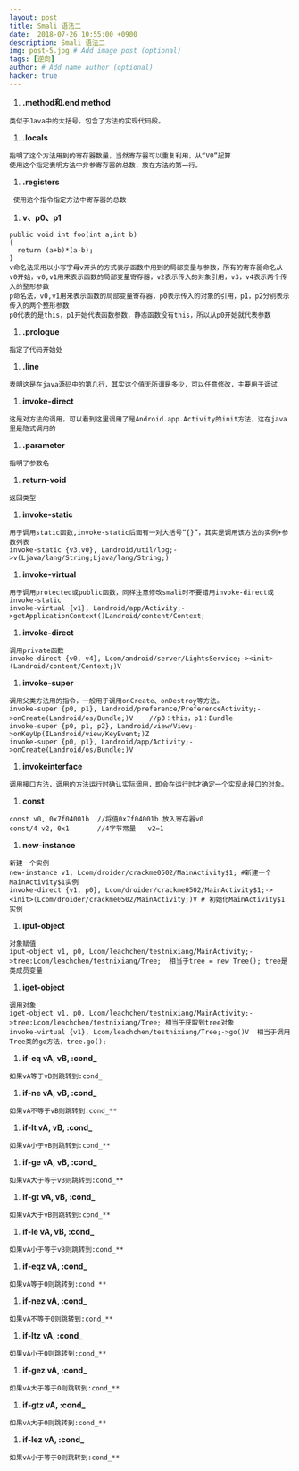 ```yaml
---
layout: post
title: Smali 语法二
date:  2018-07-26 10:55:00 +0900
description: Smali 语法二
img: post-5.jpg # Add image post (optional)
tags: [逆向]
author: # Add name author (optional)
hacker: true
---
```


1. **.method和.end method**
```
类似于Java中的大括号，包含了方法的实现代码段。
```

1. **.locals**
```
指明了这个方法用到的寄存器数量，当然寄存器可以重复利用，从“V0”起算
使用这个指定表明方法中非参寄存器的总数，放在方法的第一行。
```

1. **.registers**
```
 使用这个指令指定方法中寄存器的总数
```

1. **v、p0、p1**
```
public void int foo(int a,int b)
{
  return (a+b)*(a-b);
}
v命名法采用以小写字母v开头的方式表示函数中用到的局部变量与参数，所有的寄存器命名从v0开始，v0,v1用来表示函数的局部变量寄存器，v2表示传入的对象引用，v3，v4表示两个传入的整形参数
p命名法，v0,v1用来表示函数的局部变量寄存器，p0表示传入的对象的引用，p1，p2分别表示传入的两个整形参数
p0代表的是this，p1开始代表函数参数，静态函数没有this，所以从p0开始就代表参数
```

1. **.prologue**
```
指定了代码开始处
```

1. **.line**
```
表明这是在java源码中的第几行，其实这个值无所谓是多少，可以任意修改，主要用于调试
```

1. **invoke-direct**
```
这是对方法的调用，可以看到这里调用了是Android.app.Activity的init方法，这在java里是隐式调用的
```

1. **.parameter**
```
指明了参数名
```

1. **return-void**
```
返回类型
```

1. **invoke-static**
```
用于调用static函数,invoke-static后面有一对大括号“{}”，其实是调用该方法的实例+参数列表
invoke-static {v3,v0}, Landroid/util/log;->v(Ljava/lang/String;Ljava/lang/String;)
```

1. **invoke-virtual**
```
用于调用protected或public函数，同样注意修改smali时不要错用invoke-direct或invoke-static
invoke-virtual {v1}, Landroid/app/Activity;->getApplicationContext()Landroid/content/Context;
```

1. **invoke-direct**
```
调用private函数
invoke-direct {v0, v4}, Lcom/android/server/LightsService;-><init>(Landroid/content/Context;)V
```

1. **invoke-super**
```
调用父类方法用的指令，一般用于调用onCreate、onDestroy等方法。
invoke-super {p0, p1}, Landroid/preference/PreferenceActivity;->onCreate(Landroid/os/Bundle;)V    //p0：this，p1：Bundle
invoke-super {p0, p1, p2}, Landroid/view/View;->onKeyUp(ILandroid/view/KeyEvent;)Z
invoke-super {p0, p1}, Landroid/app/Activity;->onCreate(Landroid/os/Bundle;)V
```

1. **invokeinterface**
```
调用接口方法，调用的方法运行时确认实际调用，即会在运行时才确定一个实现此接口的对象。
```

1. **const**
```
const v0, 0x7f04001b  //将值0x7f04001b 放入寄存器v0
const/4 v2, 0x1       //4字节常量   v2=1
```

1. **new-instance**
```
新建一个实例
new-instance v1, Lcom/droider/crackme0502/MainActivity$1; #新建一个MainActivity$1实例  
invoke-direct {v1, p0}, Lcom/droider/crackme0502/MainActivity$1;-><init>(Lcom/droider/crackme0502/MainActivity;)V # 初始化MainActivity$1实例  
```

1. **iput-object**
```
对象赋值
iput-object v1, p0, Lcom/leachchen/testnixiang/MainActivity;->tree:Lcom/leachchen/testnixiang/Tree;  相当于tree = new Tree(); tree是类成员变量
```
1. **iget-object**
```
调用对象
iget-object v1, p0, Lcom/leachchen/testnixiang/MainActivity;->tree:Lcom/leachchen/testnixiang/Tree; 相当于获取到tree对象
invoke-virtual {v1}, Lcom/leachchen/testnixiang/Tree;->go()V  相当于调用Tree类的go方法，tree.go();
```

1. **if-eq vA, vB, :cond_**
```
如果vA等于vB则跳转到:cond_
```

1. **if-ne vA, vB, :cond_**
```
如果vA不等于vB则跳转到:cond_**
```

1. **if-lt vA, vB, :cond_**
```
如果vA小于vB则跳转到:cond_**
```

1. **if-ge vA, vB, :cond_**
```
如果vA大于等于vB则跳转到:cond_**
```

1. **if-gt vA, vB, :cond_**
```
如果vA大于vB则跳转到:cond_**
```

1. **if-le vA, vB, :cond_**
```
如果vA小于等于vB则跳转到:cond_**
```

1. **if-eqz vA, :cond_**
```
如果vA等于0则跳转到:cond_**
```

1. **if-nez vA, :cond_**
```
如果vA不等于0则跳转到:cond_**
```

1. **if-ltz vA, :cond_**
```
如果vA小于0则跳转到:cond_**
```

1. **if-gez vA, :cond_**
```
如果vA大于等于0则跳转到:cond_**
```

1. **if-gtz vA, :cond_**
```
如果vA大于0则跳转到:cond_**
```

1. **if-lez vA, :cond_**
```
如果vA小于等于0则跳转到:cond_**
```
